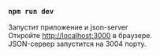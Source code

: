 ### `npm run dev`

Запустит приложение и json-server \
Откройте [http://localhost:3000](http://localhost:3000) в браузере. \
JSON-сервер запустится на 3004 порту.

